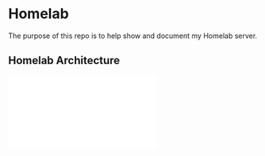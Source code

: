 # Homelab
The purpose of this repo is to help show and document my Homelab server. 

## Homelab Architecture
![Homelab Architecture](./Images/homelab-architecture.html)


